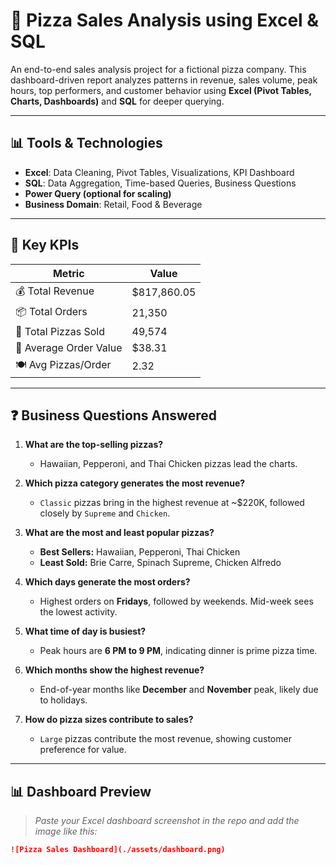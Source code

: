 # 🍕 Pizza Sales Analysis using Excel & SQL

An end-to-end sales analysis project for a fictional pizza company. This dashboard-driven report analyzes patterns in revenue, sales volume, peak hours, top performers, and customer behavior using **Excel (Pivot Tables, Charts, Dashboards)** and **SQL** for deeper querying.

---

## 📊 Tools & Technologies

- **Excel**: Data Cleaning, Pivot Tables, Visualizations, KPI Dashboard
- **SQL**: Data Aggregation, Time-based Queries, Business Questions
- **Power Query (optional for scaling)**
- **Business Domain**: Retail, Food & Beverage

---

## 📌 Key KPIs

| Metric                  | Value         |
|------------------------|---------------|
| 💰 Total Revenue        | $817,860.05   |
| 📦 Total Orders         | 21,350        |
| 🍕 Total Pizzas Sold    | 49,574        |
| 🧾 Average Order Value  | $38.31        |
| 🍽 Avg Pizzas/Order     | 2.32          |

---

## ❓ Business Questions Answered

1. **What are the top-selling pizzas?**
   - Hawaiian, Pepperoni, and Thai Chicken pizzas lead the charts.

2. **Which pizza category generates the most revenue?**
   - `Classic` pizzas bring in the highest revenue at ~$220K, followed closely by `Supreme` and `Chicken`.

3. **What are the most and least popular pizzas?**
   - **Best Sellers:** Hawaiian, Pepperoni, Thai Chicken  
   - **Least Sold:** Brie Carre, Spinach Supreme, Chicken Alfredo

4. **Which days generate the most orders?**
   - Highest orders on **Fridays**, followed by weekends. Mid-week sees the lowest activity.

5. **What time of day is busiest?**
   - Peak hours are **6 PM to 9 PM**, indicating dinner is prime pizza time.

6. **Which months show the highest revenue?**
   - End-of-year months like **December** and **November** peak, likely due to holidays.

7. **How do pizza sizes contribute to sales?**
   - `Large` pizzas contribute the most revenue, showing customer preference for value.

---

## 📊 Dashboard Preview

> _Paste your Excel dashboard screenshot in the repo and add the image like this:_

```markdown
![Pizza Sales Dashboard](./assets/dashboard.png)
